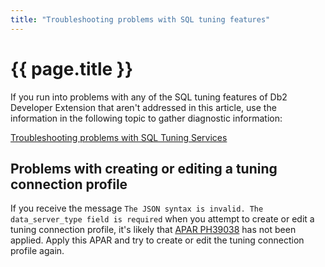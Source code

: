 ```yaml
---
title: "Troubleshooting problems with SQL tuning features"
---
```


# {{ page.title }}

If you run into problems with any of the SQL tuning features of Db2 Developer Extension that aren't addressed in this article, use the information in the following topic to gather diagnostic information: 

[Troubleshooting problems with SQL Tuning Services](https://www.ibm.com/docs/en/db2-for-zos/12?topic=services-troubleshooting)

## Problems with creating or editing a tuning connection profile

If you receive the message `The JSON syntax is invalid. The data_server_type field is required` when you attempt to create or edit a tuning connection profile, it's likely that [APAR PH39038](https://www.ibm.com/support/pages/apar/PH39038) has not been applied. Apply this APAR and try to create or edit the tuning connection profile again.
